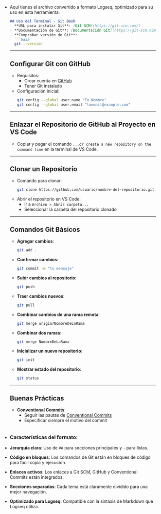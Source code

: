 - Aquí tienes el archivo convertido a formato Logseq, optimizado para su uso en esta herramienta:
  
  ```markdown
  ## Uso del Terminal - Git Bash  
  - **URL para instalar Git**: [Git SCM](https://git-scm.com/)  
  - **Documentación de Git**: [Documentación Git](https://git-scm.com/doc)  
  - **Comprobar versión de Git**:  
    ```bash  
    git --version  
    ```  
  
  ---
  
  ## Configurar Git con GitHub  
  - Requisitos:  
    - Crear cuenta en [GitHub](https://github.com/)  
    - Tener Git instalado  
  - Configuración inicial:  
    ```bash  
    git config --global user.name "Tu Nombre"  
    git config --global user.email "tuemail@example.com"  
    ```  
  
  ---
  
  ## Enlazar el Repositorio de GitHub al Proyecto en VS Code  
  - Copiar y pegar el comando `...or create a new repository on the command line` en la terminal de VS Code.  
  
  ---
  
  ## Clonar un Repositorio  
  - Comando para clonar:  
    ```bash  
    git clone https://github.com/usuario/nombre-del-repositorio.git  
    ```  
  - Abrir el repositorio en VS Code:  
    - Ir a `Archivo > Abrir carpeta...`  
    - Seleccionar la carpeta del repositorio clonado  
  
  ---
  
  ## Comandos Git Básicos  
  - **Agregar cambios**:  
    ```bash  
    git add .  
    ```  
  - **Confirmar cambios**:  
    ```bash  
    git commit -m "tu mensaje"  
    ```  
  - **Subir cambios al repositorio**:  
    ```bash  
    git push  
    ```  
  - **Traer cambios nuevos**:  
    ```bash  
    git pull  
    ```  
  - **Combinar cambios de una rama remota**:  
    ```bash  
    git merge origin/NombreDeLaRama  
    ```  
  - **Combinar dos ramas**:  
    ```bash  
    git merge NombreDeLaRama  
    ```  
  - **Inicializar un nuevo repositorio**:  
    ```bash  
    git init  
    ```  
  - **Mostrar estado del repositorio**:  
    ```bash  
    git status  
    ```  
  ---
  ## Buenas Prácticas  
  - **Conventional Commits**:  
    - Seguir las pautas de [Conventional Commits](https://github.com/pvdlg/conventional-commit-types)  
    - Especificar siempre el motivo del commit  
  ```
- ### Características del formato:
- **Jerarquía clara**: Uso de `##` para secciones principales y `-` para listas.
- **Código en bloques**: Los comandos de Git están en bloques de código para fácil copia y ejecución.
- **Enlaces activos**: Los enlaces a Git SCM, GitHub y Conventional Commits están integrados.
- **Secciones separadas**: Cada tema está claramente dividido para una mejor navegación.
- **Optimizado para Logseq**: Compatible con la sintaxis de Markdown que Logseq utiliza.